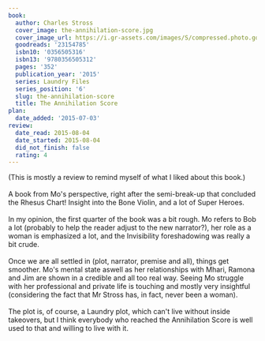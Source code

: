 ```yaml
---
book:
  author: Charles Stross
  cover_image: the-annihilation-score.jpg
  cover_image_url: https://i.gr-assets.com/images/S/compressed.photo.goodreads.com/books/1426160476l/23154785._SX98_.jpg
  goodreads: '23154785'
  isbn10: '0356505316'
  isbn13: '9780356505312'
  pages: '352'
  publication_year: '2015'
  series: Laundry Files
  series_position: '6'
  slug: the-annihilation-score
  title: The Annihilation Score
plan:
  date_added: '2015-07-03'
review:
  date_read: 2015-08-04
  date_started: 2015-08-04
  did_not_finish: false
  rating: 4
---
```


(This is mostly a review to remind myself of what I liked about this book.)<br /><br />A book from Mo's perspective, right after the semi-break-up that concluded the Rhesus Chart! Insight into the Bone Violin, and a lot of Super Heroes.<br /><br />In my opinion, the first quarter of the book was a bit rough. Mo refers to Bob a lot (probably to help the reader adjust to the new narrator?), her role as a woman is emphasized a lot, and the Invisibility foreshadowing was really a bit crude.<br /><br />Once we are all settled in (plot, narrator, premise and all), things get smoother. Mo's mental state aswell as her relationships with Mhari, Ramona and Jim are shown in a credible and all too real way. Seeing Mo struggle with her professional and private life is touching and mostly very insightful (considering the fact that Mr Stross has, in fact, never been a woman).<br /><br />The plot is, of course, a Laundry plot, which can't live without inside takeovers, but I think everybody who reached the Annihilation Score is well used to that and willing to live with it.
